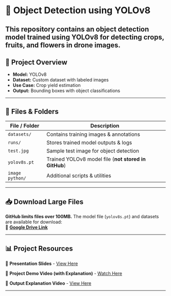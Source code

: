 # 📌 Object Detection using YOLOv8

This repository contains an **object detection model** trained using **YOLOv8** for detecting crops, fruits, and flowers in drone images.
---
## 🚀 Project Overview
- **Model:** YOLOv8
- **Dataset:** Custom dataset with labeled images
- **Use Case:** Crop yield estimation
- **Output:** Bounding boxes with object classifications
---
## 📂 Files & Folders
| File / Folder   | Description |
|----------------|-------------|
| `datasets/`     | Contains training images & annotations |
| `runs/`         | Stores trained model outputs & logs |
| `test.jpg`      | Sample test image for object detection |
| `yolov8s.pt`    | Trained YOLOv8 model file (**not stored in GitHub**) |
| `image python/` | Additional scripts & utilities |
---

## 📥 Download Large Files  
**GitHub limits files over 100MB.** The model file (`yolov8s.pt`) and datasets are available for download:  
🔗 **[Google Drive Link](https://drive.google.com/drive/folders/1AKkPdAcy2Bx7h4YgPac9bEg4W9s7DWUX?usp=sharing)**  

---

## 📊 Project Resources  

🔹 **Presentation Slides** - [View Here](https://docs.google.com/presentation/d/1x-3D44fKEdI97G-tz3JLJ-OXkYSkyVpHvRZ3h2yKJ24/edit#slide=id.p)  

🔹 **Project Demo Video (with Explanation)** - [Watch Here](https://www.loom.com/share/bca0f00f9a9d4da5a02c820d279000c0?sid=20048d92-f389-40d6-a8c4-512084e35b37)  

🔹 **Output Explanation Video** - [View Here](https://www.loom.com/share/f0a4936459994f7a9fed5ec12bb8a1a4?sid=378bd1da-1c46-4b67-af2d-70ee800741fb)  

---
